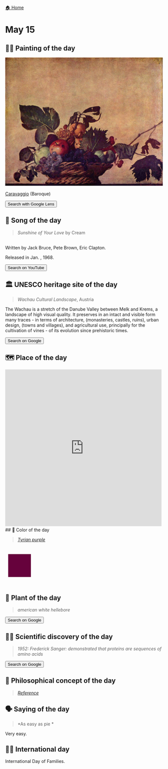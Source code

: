 
[🏠 Home](../../index.md)

# May 15

## 🧑‍🎨 Painting of the day

<img width="600" src="../img/Caravaggio_3.jpg">

[Caravaggio](http://en.wikipedia.org/wiki/Caravaggio) (Baroque)

<button class="btn btn-success"
onclick=" window.open('https://lens.google.com/uploadbyurl?url=https://iretes.github.io/one-a-day/data/img/Caravaggio_3.jpg','_blank')">
Search with Google Lens
</button>

## 🎼 Song of the day

> *Sunshine of Your Love*
by Cream

<br />Written by Jack Bruce, Pete Brown, Eric Clapton.

Released in Jan. , 1968.

<button class="btn btn-success"
onclick=" window.open('http://www.youtube.com/search?q=Sunshine of Your Love by Cream','_blank')">
Search on YouTube
</button>

## 🏛️ UNESCO heritage site of the day

> *Wachau Cultural Landscape*, Austria

<p>The Wachau is a stretch of the Danube Valley between Melk and Krems, a landscape of high visual quality. It preserves in an intact and visible form many traces - in terms of architecture, (monasteries, castles, ruins), urban design, (towns and villages), and agricultural use, principally for the cultivation of vines - of its evolution since prehistoric times.</p>

<button class="btn btn-success"
onclick=" window.open('http://www.google.com/search?q=Wachau Cultural Landscape','_blank')">
Search on Google
</button>

## 🗺️ Place of the day

<iframe
src="https://www.mapcrunch.com"
name="mapcrunch"
width="500"
height="500"
allowTransparency="true"
scrolling="no"
frameborder="0"
>
</iframe>
## 🎨 Color of the day

> *[Tyrian purple](https://en.wikipedia.org/wiki/Tyrian_purple#Tyrian_purple)*

<div style="color:#66023C; font-size: 100px;">&#9632;</div>

## 🌿 Plant of the day

> *american white hellebore*

<button class="btn btn-success"
onclick=" window.open('http://www.google.com/search?q=american white hellebore','_blank')">
Search on Google
</button>

## 🧑‍🔬 Scientific discovery of the day

> *1952: Frederick Sanger: demonstrated that proteins are sequences of amino acids*

<button class="btn btn-success"
onclick=" window.open('http://www.google.com/search?q=1952: Frederick Sanger: demonstrated that proteins are sequences of amino acids','_blank')"> 
Search on Google
</button>

## 💭 Philosophical concept of the day

> *[Reference](https://en.wikipedia.org/wiki/Reference)*

## 🗣️ Saying of the day

> *As easy as pie *

Very easy.

## 🏳️‍🌈 International day

International Day of Families.